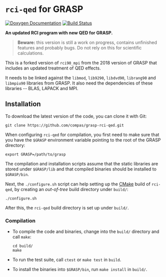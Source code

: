 # `rci-qed` for GRASP

[![Doxygen Documentation][doc-img]][doc-url]
[![Build Status][travis-img]][travis-url]

**An updated RCI program with new QED for GRASP.**

> **Beware:** this version is still a work on progress, contains unfinished features and probably bugs. Do not rely on this for scientific calculations.

This is a forked version of `rci90_mpi` from the 2018 version of GRASP that
includes an updated treatment of QED effects.

It needs to be linked against the `libmod`, `lib9290`, `libdvd90`, `librang90`
and `libmpiu90` libraries from GRASP. It also need the dependencies of these
libraries -- BLAS, LAPACK and MPI.

## Installation

To download the latest version of the code, you can clone it with Git:

```
git clone https://github.com/compas/grasp-rci-qed.git
```

When configuring `rci-qed` for compilation, you first need to make sure that you have the `$GRASP` environment variable pointing to the root of the GRASP directory:

```
export GRASP=/path/to/grasp
```

The compilation and installation scripts assume that the static libraries
are stored under `$GRASP/lib` and that compiled binaries should be installed to `$GRASP/bin`.

Next, the `./configure.sh` script can help setting up the [CMake](https://cmake.org/) build of `rci-qed`, by creating an _out-of-tree_ build directory under `build/`:

```
./configure.sh
```

After this, the `rci-qed` build directory is set up under `build/`.

### Compilation

* To compile the code and binaries, change into the `build/` directory and call `make`:

  ```
  cd build/
  make
  ```

* To run the test suite, call `ctest` or `make test` in `build`.

* To install the binaries into `$GRASP/bin`, run `make install` in `build/`.


[compas-grasp2018]: https://github.com/compas/grasp2018
[mortenpi-grasp]: https://github.com/mortenpi/grasp
[doc-img]: https://img.shields.io/badge/documentation-master-blue.svg
[doc-url]: http://compas.github.io/grasp-rci-qed/
[travis-img]: https://travis-ci.com/compas/grasp-rci-qed.svg?token=J2TJDmxGV6c9f8C3LXps&branch=master
[travis-url]: https://travis-ci.com/compas/grasp-rci-qed
